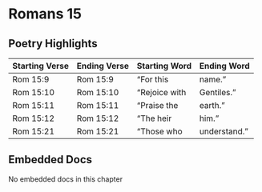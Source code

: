 # Romans 15

## Poetry Highlights

| Starting Verse | Ending Verse | Starting Word | Ending Word |
| :--- | :--- | :--- | :--- |
| Rom 15:9 | Rom 15:9 | “For this | name.” |
| Rom 15:10 | Rom 15:10 | “Rejoice with | Gentiles.” |
| Rom 15:11 | Rom 15:11 | “Praise the | earth.” |
| Rom 15:12 | Rom 15:12 | “The heir | him.” |
| Rom 15:21 | Rom 15:21 | “Those who | understand.” |

## Embedded Docs

No embedded docs in this chapter

